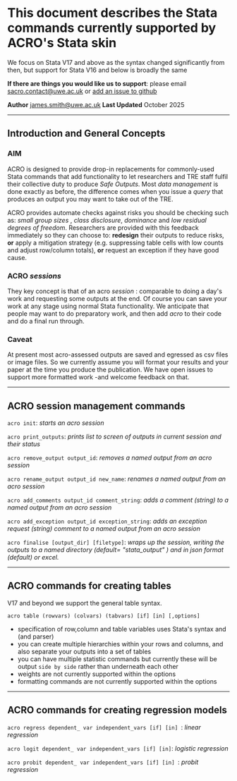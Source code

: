 # This document describes the Stata commands currently supported by ACRO's Stata skin
We focus on Stata V17 and above as the syntax changed significantly from then, but support for Stata V16 and below is broadly the same

**If there are things you would like us to support**: please email sacro.contact@uwe.ac.uk or [add an issue to github](https://github.com/AI-SDC/ACRO/issues/new/choose)


**Author** james.smith@uwe.ac.uk
**Last Updated** October 2025

----

## Introduction and General Concepts
### AIM
ACRO is designed to provide drop-in replacements for commonly-used Stata commands that add functionality to let researchers and TRE staff fulfil their collective duty to produce _Safe Outputs_.
Most _data management_ is done exactly as before, the difference comes when you issue a _query_ that produces an output you may want to take out of the TRE.

ACRO provides automate checks against risks you should be checking such as: _small group sizes_ , _class disclosure_, _dominance_ and _low residual degrees of freedom_.
Researchers are provided with this feedback immediately  so they can choose to:  **redesign** their outputs to reduce risks, **or** apply a mitigation strategy (e.g. suppressing table cells with low counts and adjust row/column totals), **or**   request an exception if they have good cause.

### ACRO _sessions_
They key concept is that of an acro _session_ : comparable to doing a day's work and requesting some outputs at the end.
Of course you can save your work at any stage using normal Stata functionality.
We anticipate that people may want to do preparatory work, and then add _acro_ to their code and do a final run through.


### Caveat
At present most  acro-assessed outputs are saved and egressed as csv files or image files.
So we currently assume you will format your results and your paper at the time you produce the publication.
We have open issues to support more formatted work -and welcome feedback on that.

---

## ACRO session management commands

```acro init```: _starts an acro session_

```acro print_outputs```: _prints list to screen of outputs in current session and their status_

```acro remove_output output_id```:  _removes a named output from an acro session_

```acro rename_output output_id new_name```:  _renames a named output from an acro session_

```acro add_comments output_id comment_string```:  _adds a comment (string) to a named output from an acro session_

```acro add_exception output_id exception_string```:  _adds an exception request (string) comment to a named output from an acro session_

```acro finalise [output_dir] [filetype]```: _wraps up the session, writing the outputs to a named directory (default= "stata_output" ) and in json format (default) or excel._

---

## ACRO commands for creating tables
V17 and beyond we support the general table syntax.

```acro table (rowvars) (colvars) (tabvars) [if] [in] [,options]```
- specification of row,column and table variables uses Stata's syntax and (and parser)
- you can create multiple hierarchies within your rows and columns, and also separate your outputs into a set of tables
- you can have multiple statistic commands but currently these will be output `side by side` rather than underneath each other
- weights  are not currently supported within the options
- formatting commands are not currently supported within the options

---

## ACRO commands for creating regression models
``` acro regress dependent_ var independent_vars [if] [in]  ```: _linear regression_

``` acro logit dependent_ var independent_vars [if] [in] ```: _logistic regression_

``` acro probit dependent_ var independent_vars [if] [in]  ```: _probit regression_
